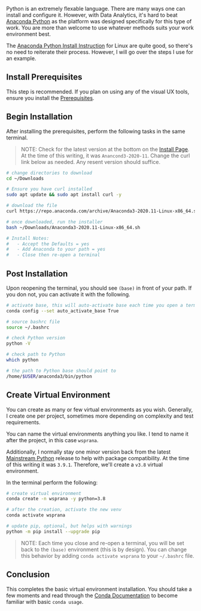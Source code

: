 Python is an extremely flexable language. There are many ways one can install and
configure it. However, with Data Analytics, it's hard to beat [Anaconda Python][]
as the platform was designed specifically for this type of work. You are more than
welcome to use whatever methods suits your work environment best.

The [Anaconda Python Install Instruction](https://docs.anaconda.com/anaconda/install/linux/)
for Linux are quite good, so there's no need to reiterate their process.
However, I will go over the steps I use for an example.

## Install Prerequisites

This step is recommended. If you plan on using any of the visual UX tools, ensure you
install the [Prerequisites](https://docs.anaconda.com/anaconda/install/linux/#prerequisites).


## Begin Installation

After installing the prerequisites, perform the following tasks in the same terminal.

>NOTE: Check for the latest version at the bottom on the
>[Install Page](https://www.anaconda.com/products/individual#linux). 
>At the time of this writing, it was `Anancond3-2020-11`. Change the curl link
>below as needed. Any resent version should suffice.

```bash
# change directories to download
cd ~/Downloads

# Ensure you have curl installed
sudo apt update && sudo apt install curl -y

# download the file
curl https://repo.anaconda.com/archive/Anaconda3-2020.11-Linux-x86_64.sh

# once downloaded, run the installer
bash ~/Downloads/Anaconda3-2020.11-Linux-x86_64.sh

# Install Notes:
#   - Accept the Defaults = yes
#   - Add Anaconda to your path = yes
#   - Close then re-open a terminal
```

## Post Installation

Upon reopening the terminal, you should see `(base)` in front of your path.
If you don not, you can activate it with the following.

```bash
# activate base, this will auto-activate base each time you open a terminal
conda config --set auto_activate_base True

# source bashrc file
source ~/.bashrc

# check Python version
python -V

# check path to Python
which python

# the path to Python base should point to
/home/$USER/anaconda3/bin/python
```

## Create Virtual Environment

You can create as many or few virtual environments as you wish.
Generally, I create one per project, sometimes more depending on
complexity and test requirements.

You can name the virtual environments anything you like. I tend
to name it after the project, in this case `wsprana`.

Additionally, I normally stay one minor version back from the latest 
[Mainstream Python](https://www.python.org/downloads/) release
to help with package compatibility. At the time of this writing it
was `3.9.1`. Therefore, we'll create a `v3.8` virtual environment.

In the terminal perform the following:

```bash
# create virtual environment
conda create -n wsprana -y python=3.8

# after the creation, activate the new venv
conda activate wsprana

# update pip, optional, but helps with warnings
python -m pip install --upgrade pip
```

>NOTE: Each time you close and re-open a terminal, you will be set back to
>the `(base)` environment (this is by design). You can change this behavior 
>by adding `conda activate wsprana` to your `~/.bashrc` file.

## Conclusion

This completes the basic virtual environment installation.
You should take a few moments and read through the
[Conda Documentation](https://docs.conda.io/projects/conda/en/latest/)
to become familiar with basic `conda usage`.

[Anaconda Python]: https://www.anaconda.com/